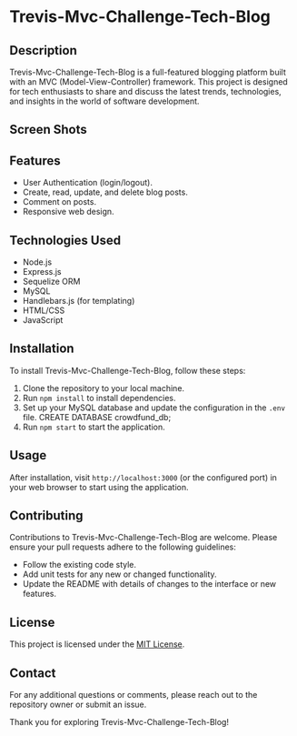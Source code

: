 # Trevis-Mvc-Challenge-Tech-Blog

## Description

Trevis-Mvc-Challenge-Tech-Blog is a full-featured blogging platform built with an MVC (Model-View-Controller) framework. This project is designed for tech enthusiasts to share and discuss the latest trends, technologies, and insights in the world of software development.

## Screen Shots 


## Features

- User Authentication (login/logout).
- Create, read, update, and delete blog posts.
- Comment on posts.
- Responsive web design.

## Technologies Used

- Node.js
- Express.js
- Sequelize ORM
- MySQL
- Handlebars.js (for templating)
- HTML/CSS
- JavaScript

## Installation

To install Trevis-Mvc-Challenge-Tech-Blog, follow these steps:

1. Clone the repository to your local machine.
2. Run `npm install` to install dependencies.
3. Set up your MySQL database and update the configuration in the `.env` file. CREATE DATABASE crowdfund_db;
4. Run `npm start` to start the application.

## Usage

After installation, visit `http://localhost:3000` (or the configured port) in your web browser to start using the application.

## Contributing

Contributions to Trevis-Mvc-Challenge-Tech-Blog are welcome. Please ensure your pull requests adhere to the following guidelines:

- Follow the existing code style.
- Add unit tests for any new or changed functionality.
- Update the README with details of changes to the interface or new features.

## License

This project is licensed under the [MIT License](LICENSE).

## Contact

For any additional questions or comments, please reach out to the repository owner or submit an issue.

Thank you for exploring Trevis-Mvc-Challenge-Tech-Blog!
